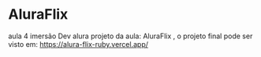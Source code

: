 # AluraFlix

aula 4 imersão Dev alura projeto da aula: AluraFlix , o projeto final pode ser visto em: https://alura-flix-ruby.vercel.app/

